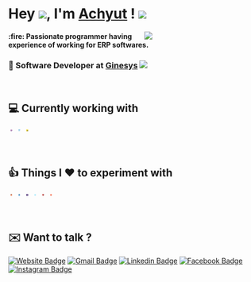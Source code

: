 # Hey <img src="https://media.giphy.com/media/hvRJCLFzcasrR4ia7z/giphy.gif" width="40px">, I'm <a href="https://achyutghosh.github.io/">Achyut</a> ! <img src="https://media.giphy.com/media/12oufCB0MyZ1Go/giphy.gif" width="50">
<img align='right' src="https://media.giphy.com/media/M9gbBd9nbDrOTu1Mqx/giphy.gif" width="230">
<h4>:fire: Passionate programmer having experience of working for ERP softwares.</h4>
<h3>💼 Software Developer at <a href="https://www.ginesys.in/">Ginesys</a> <img src="https://media.giphy.com/media/WUlplcMpOCEmTGBtBW/giphy.gif" width="30"></h3><br>

## :computer: Currently working with 
<p>
  <img src="https://github.com/achyutghosh/achyutghosh/blob/master/icons/cSharp.svg" alt="cSharp" style="vertical-align:top; margin:4px; width:4px; height:4px">
  <img src="https://github.com/achyutghosh/achyutghosh/blob/master/icons/dotnet.svg" alt="dotnet" style="vertical-align:top; margin:4px; width:4px; height:4px">
  <img src="https://github.com/achyutghosh/achyutghosh/blob/master/icons/javascript.svg" alt="javascript" style="vertical-align:top; margin:4px; width:4px; height:4px">
</p>
<br>

## :thumbsup: Things I :heart: to experiment with
<p>
  <img src="https://github.com/achyutghosh/achyutghosh/blob/master/icons/html5.svg" alt="html" style="vertical-align:top; margin:4px; width:4px; height:4px">
  <img src="https://github.com/achyutghosh/achyutghosh/blob/master/icons/css.svg" alt="css" style="vertical-align:top; margin:4px; width:4px; height:4px">
  <img src="https://github.com/achyutghosh/achyutghosh/blob/master/icons/bootstrap.svg" alt="bootstrap" style="vertical-align:top; margin:4px; width:4px; height:4px">
  <img src="https://github.com/achyutghosh/achyutghosh/blob/master/icons/reactjs.svg" alt="react" style="vertical-align:top; margin:4px; width:4px; height:4px">
  <img src="https://github.com/achyutghosh/achyutghosh/blob/master/icons/angular.svg" alt="angular" style="vertical-align:top; margin:4px; width:4px; height:4px">
  <img src="https://github.com/achyutghosh/achyutghosh/blob/master/icons/git.svg" alt="git" style="vertical-align:top; margin:4px; width:4px; height:4px">
</p>
<br>

## :envelope: Want to talk ?
<!-- <p align="left">
  <a href="https://achyutghosh.github.io/"> Website
  <a href="https://www.facebook.com/achyut06"> Facebook
  <a href="https://www.instagram.com/me_achyut/"> Instagram
  <a href="https://www.linkedin.com/in/achyutghosh24/"> Linkedin
</p> -->
[![Website Badge](https://img.shields.io/badge/Website-0A79DF?style=flat-square&logo=google-chrome&logoColor=white)](https://achyutghosh.github.io/)
[![Gmail Badge](https://img.shields.io/badge/-dhruvjainpenny@gmail.com-c14438?style=flat-square&logo=Gmail&logoColor=white&link=mailto:dhruvjainpenny@gmail.com)](mailto:achyutghosh06@gmail.com)
[![Linkedin Badge](https://img.shields.io/badge/-LinkedIn-0e76a8?style=flat-square&logo=Linkedin&logoColor=white)](https://www.linkedin.com/in/achyutghosh24/)
[![Facebook Badge](https://img.shields.io/badge/-Facebook-3b5998?style=flat-square&logo=Facebook&logoColor=white)](https://www.facebook.com/achyut06)
[![Instagram Badge](https://img.shields.io/badge/-Instagram-e4405f?style=flat-square&logo=Instagram&logoColor=white)](https://instagram.com/me_achyut/)

